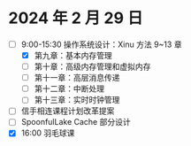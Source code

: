 # 2024 年 2 月 29 日

* [ ] 9:00-15:30 操作系统设计：Xinu 方法 9~13 章
  * [X] 第九章：基本内存管理
  * [ ] 第十章：高级内存管理和虚拟内存
  * [ ] 第十一章：高层消息传递
  * [ ] 第十二章：中断处理
  * [ ] 第十三章：实时时钟管理
* [ ] 信手相连课程计划改革提案
* [ ] SpoonfulLake Cache 部分设计
* [X] 16:00 羽毛球课
